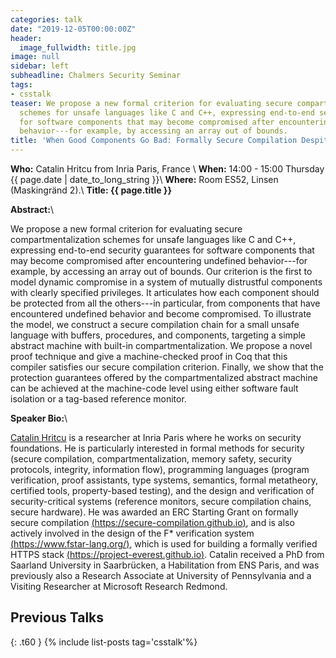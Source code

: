 ```yaml
---
categories: talk
date: "2019-12-05T00:00:00Z"
header:
  image_fullwidth: title.jpg
image: null
sidebar: left
subheadline: Chalmers Security Seminar
tags:
- csstalk
teaser: We propose a new formal criterion for evaluating secure compartmentalization
  schemes for unsafe languages like C and C++, expressing end-to-end security guarantees
  for software components that may become compromised after encountering undefined
  behavior---for example, by accessing an array out of bounds.
title: 'When Good Components Go Bad: Formally Secure Compilation Despite Dynamic Compromise'
---
```

**Who:** Catalin Hritcu from Inria Paris, France \\
**When:**  14:00 - 15:00 Thursday {{ page.date | date_to_long_string }}\\
**Where:**  Room ES52, Linsen (Maskingränd 2).\\
**Title: {{ page.title }}**

**Abstract:**\\

We propose a new formal criterion for evaluating secure
compartmentalization schemes for unsafe languages like C and C++,
expressing end-to-end security guarantees for software components that
may become compromised after encountering undefined behavior---for
example, by accessing an array out of bounds. Our criterion is the
first to model dynamic compromise in a system of mutually distrustful
components with clearly specified privileges. It articulates how each
component should be protected from all the others---in particular,
from components that have encountered undefined behavior and become
compromised.
To illustrate the model, we construct a secure compilation chain for a
small unsafe language with buffers, procedures, and components,
targeting a simple abstract machine with built-in
compartmentalization. We propose a novel proof technique and give a
machine-checked proof in Coq that this compiler satisfies our secure
compilation criterion. Finally, we show that the protection guarantees
offered by the compartmentalized abstract machine can be achieved at
the machine-code level using either software fault isolation or a
tag-based reference monitor.

**Speaker Bio:**\\

[Catalin Hritcu](https://prosecco.gforge.inria.fr/personal/hritcu) is a
researcher at Inria Paris where he works on security foundations. He is
particularly interested in formal methods for security (secure compilation,
compartmentalization, memory safety, security protocols, integrity, information
flow), programming languages (program verification, proof assistants, type
systems, semantics, formal metatheory, certified tools, property-based testing),
and the design and verification of security-critical systems (reference
monitors, secure compilation chains, secure hardware). He was awarded an ERC
Starting Grant on formally secure compilation
[(https://secure-compilation.github.io)](https://secure-compilation.github.io),
and is also actively involved in the design of the F* verification system
[(https://www.fstar-lang.org/)](https://www.fstar-lang.org/), which is used for
building a formally verified HTTPS stack
[(https://project-everest.github.io)](https://project-everest.github.io). Catalin
received a PhD from Saarland University in Saarbrücken, a Habilitation from ENS
Paris, and was previously also a Research Associate at University of
Pennsylvania and a Visiting Researcher at Microsoft Research Redmond.

## Previous Talks
{: .t60 }
{% include list-posts tag='csstalk'%}
